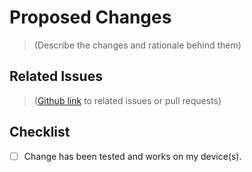 # Proposed Changes

> (Describe the changes and rationale behind them)

## Related Issues

> ([Github link][autolink-references] to related issues or pull requests)

## Checklist

<!-- Remember! You can check these boxes later after posting your PR -->

- [ ] Change has been tested and works on my device(s).

<!-- All other checks are handled by the CI server as preflight checks.
     Make sure to fix any errors found.
     Your PR will not be merged if fixable errors are not resolved -->

[autolink-references]: https://help.github.com/articles/autolinked-references-and-urls/
